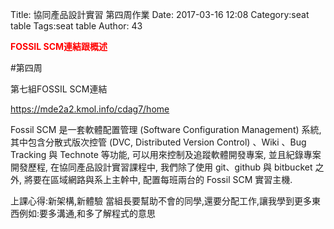 Title: 協同產品設計實習 第四周作業
Date: 2017-03-16 12:08
Category:seat table
Tags:seat table
Author: 43

<b><font color="red"> FOSSIL SCM連結跟概述</font></b>

<!-- PELICAN_END_SUMMARY -->

#第四周

第七組FOSSIL SCM連結

<a href="https://mde2a2.kmol.info/cdag7/home">https://mde2a2.kmol.info/cdag7/home</a>

Fossil SCM 是一套軟體配置管理 (Software Configuration Management) 系統, 其中包含分散式版次控管 (DVC, Distributed Version Control) 、Wiki 、Bug Tracking 與 Technote 等功能, 可以用來控制及追蹤軟體開發專案, 並且紀錄專案開發歷程, 在協同產品設計實習課程中, 我們除了使用 git、github 與 bitbucket 之外, 將要在區域網路與系上主幹中, 配置每班兩台的 Fossil SCM 實習主機.

上課心得:新架構,新體驗
當組長要幫助不會的同學,還要分配工作,讓我學到更多東西例如:要多溝通,和多了解程式的意思









